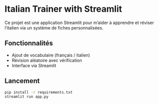 # Italian Trainer with Streamlit

Ce projet est une application Streamlit pour m’aider à apprendre et réviser l’italien via un système de fiches personnalisées.

## Fonctionnalités

- Ajout de vocabulaire (français / italien)
- Révision aléatoire avec vérification
- Interface via Streamlit

## Lancement

```bash
pip install -r requirements.txt
streamlit run app.py
